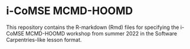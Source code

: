 # i-CoMSE MCMD-HOOMD

This repository contains the R-markdown (Rmd) files for specifying the i-CoMSE MCMD-HOOMD workshop from summer 2022 in the Software Carpentries-like lesson format.

